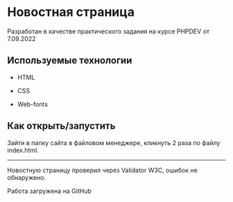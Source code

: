  # **Новостная страница**

Разработан в качестве практического задания на курсе PHPDEV от 7.09.2022


## Используемые технологии

* HTML

* CSS

* Web-fonts

## Как открыть/запустить

Зайти в папку сайта в файловом менеджере, кликнуть 2 раза по файлу index.html. 

---

Новостную страницу проверил через Validator W3C, ошибок не обнаружено.

Работа загружена на GitHub